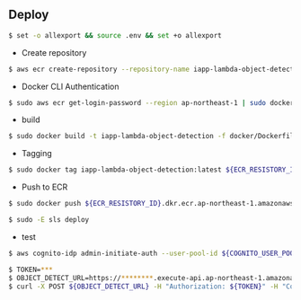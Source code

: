 
## Deploy

```bash
$ set -o allexport && source .env && set +o allexport
```

- Create repository

```bash
$ aws ecr create-repository --repository-name iapp-lambda-object-detection
```

- Docker CLI Authentication

```bash
$ sudo aws ecr get-login-password --region ap-northeast-1 | sudo docker login --username AWS --password-stdin ${ECR_RESISTORY_ID}.dkr.ecr.ap-northeast-1.amazonaws.com
```

- build

```bash
$ sudo docker build -t iapp-lambda-object-detection -f docker/Dockerfile .
```

- Tagging

```bash
$ sudo docker tag iapp-lambda-object-detection:latest ${ECR_RESISTORY_ID}.dkr.ecr.ap-northeast-1.amazonaws.com/iapp-lambda-object-detection:latest
```

- Push to ECR

```bash
$ sudo docker push ${ECR_RESISTORY_ID}.dkr.ecr.ap-northeast-1.amazonaws.com/iapp-lambda-object-detection:latest
```

```bash
$ sudo -E sls deploy
```

- test


```bash
$ aws cognito-idp admin-initiate-auth --user-pool-id ${COGNITO_USER_POOL_ID} --client-id ${COGNITO_CLIENT_ID} --auth-flow ADMIN_NO_SRP_AUTH --auth-parameters USERNAME=${COGNITO_USERNAME},PASSWORD=${COGNITO_PASSWORD}
```

```bash
$ TOKEN=***
$ OBJECT_DETECT_URL=https://********.execute-api.ap-northeast-1.amazonaws.com/dev/api/v1/detect_object
$ curl -X POST ${OBJECT_DETECT_URL} -H "Authorization: ${TOKEN}" -H "Content-Type: application/json" -d "{'image_urls': ['https://ultralytics.com/images/zidane.jpg']}"
```
